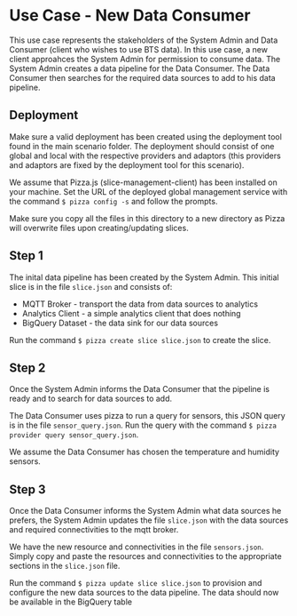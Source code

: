 # Use Case - New Data Consumer

This use case represents the stakeholders of the System Admin and Data Consumer (client who wishes to use BTS data). In this use case, a new client 
approahces the System Admin for permission to consume data. The System Admin creates a data pipeline for the Data Consumer. The Data Consumer then 
searches for the required data sources to add to his data pipeline.

## Deployment

Make sure a valid deployment has been created using the deployment tool found in the main scenario folder. The deployment should consist of one global and local with the respective providers and adaptors (this providers and adaptors are fixed by the deployment tool for this scenario).

We assume that Pizza.js (slice-management-client) has been installed on your machine. Set the URL of the deployed global management service with the 
command `$ pizza config -s` and follow the prompts.

Make sure you copy all the files in this directory to a new directory as Pizza will overwrite files upon creating/updating slices.

## Step 1 

The inital data pipeline has been created by the System Admin. This initial slice is in the file `slice.json` and consists of:

* MQTT Broker - transport the data from data sources to analytics
* Analytics Client - a simple analytics client that does nothing
* BigQuery Dataset - the data sink for our data sources

Run the command `$ pizza create slice slice.json` to create the slice.

## Step 2

Once the System Admin informs the Data Consumer that the pipeline is ready and to search for data sources to add. 

The Data Consumer uses pizza to run a query for sensors, this JSON query is in the file `sensor_query.json`. Run the query
with the command `$ pizza provider query sensor_query.json`.

We assume the Data Consumer has chosen the temperature and humidity sensors.

## Step 3

Once the Data Consumer informs the System Admin what data sources he prefers, the System Admin updates the file `slice.json` with 
the data sources and required connectivities to the mqtt broker. 

We have the new resource and connectivities in the file `sensors.json`. Simply copy and paste the resources and connectivities
to the appropriate sections in the `slice.json` file.

Run the command `$ pizza update slice slice.json` to provision and configure the new data sources to the data pipeline. The 
data should now be available in the BigQuery table    



